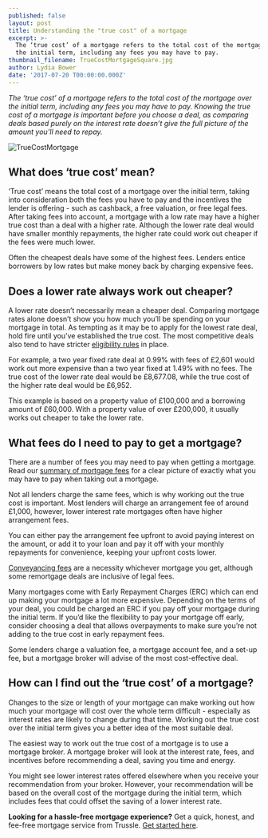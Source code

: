 ```yaml
---
published: false
layout: post
title: Understanding the "true cost" of a mortgage
excerpt: >-
  The ‘true cost’ of a mortgage refers to the total cost of the mortgage over
  the initial term, including any fees you may have to pay.  
thumbnail_filename: TrueCostMortgageSquare.jpg
author: Lydia Bower
date: '2017-07-20 T00:00:00.000Z'
---
```

_The ‘true cost’ of a mortgage refers to the total cost of the mortgage over the initial term, including any fees you may have to pay. Knowing the true cost of a mortgage is important before you choose a deal, as comparing deals based purely on the interest rate doesn’t give the full picture of the amount you’ll need to repay._ 

![TrueCostMortgage]({{site.baseurl}}/images/post_images/TrueCostMortgage.jpg)

## What does ‘true cost’ mean?
‘True cost’ means the total cost of a mortgage over the initial term, taking into consideration both the fees you have to pay and the incentives the lender is offering - such as cashback, a free valuation, or free legal fees. After taking fees into account, a mortgage with a low rate may have a higher true cost than a deal with a higher rate. Although the lower rate deal would have smaller monthly repayments, the higher rate could work out cheaper if the fees were much lower. 

Often the cheapest deals have some of the highest fees. Lenders entice borrowers by low rates but make money back by charging expensive fees.  


## Does a lower rate always work out cheaper?
A lower rate doesn’t necessarily mean a cheaper deal. Comparing mortgage rates alone doesn’t show you how much you’ll be spending on your mortgage in total. As tempting as it may be to apply for the lowest rate deal, hold fire until you’ve established the true cost. The most competitive deals also tend to have stricter [eligibility rules](https://trussle.com/blog/understanding-mortgage-eligibility-and-suitablity "eligibility rules") in place. 

For example, a two year fixed rate deal at 0.99% with fees of £2,601 would work out more expensive than a two year fixed at 1.49% with no fees. The true cost of the lower rate deal would be £8,677.08, while the true cost of the higher rate deal would be £6,952. 

This example is based on a property value of £100,000 and a borrowing amount of £60,000. With a property value of over £200,000, it usually works out cheaper to take the lower rate.


## What fees do I need to pay to get a mortgage? 
There are a number of fees you may need to pay when getting a mortgage. Read our [summary of mortgage fees](https://trussle.com/blog/fees-getting-a-mortgage#summary-of-mortgage-fees "mortgage fees summary") for a clear picture of exactly what you may have to pay when taking out a mortgage.

Not all lenders charge the same fees, which is why working out the true cost is important. Most lenders will charge an arrangement fee of around £1,000, however, lower interest rate mortgages often have higher arrangement fees. 

You can either pay the arrangement fee upfront to avoid paying interest on the amount, or add it to your loan and pay it off with your monthly repayments for convenience, keeping your upfront costs lower. 

[Conveyancing fees](https://trussle.com/blog/conveyancing-process-explained#how-much-does-conveyancing-cost "Conveyancing fees") are a necessity whichever mortgage you get, although some remortgage deals are inclusive of legal fees. 

Many mortgages come with Early Repayment Charges (ERC) which can end up making your mortgage a lot more expensive. Depending on the terms of your deal, you could be charged an ERC if you pay off your mortgage during the initial term. If you’d like the flexibility to pay your mortgage off early, consider choosing a deal that allows overpayments to make sure you’re not adding to the true cost in early repayment fees. 

Some lenders charge a valuation fee, a mortgage account fee, and a set-up fee, but a mortgage broker will advise of the most cost-effective deal. 


## How can I find out the ‘true cost’ of a mortgage?
Changes to the size or length of your mortgage can make working out how much your mortgage will cost over the whole term difficult - especially as interest rates are likely to change during that time. Working out the true cost over the initial term gives you a better idea of the most suitable deal.  
 
The easiest way to work out the true cost of a mortgage is to use a mortgage broker. A mortgage broker will look at the interest rate, fees, and incentives before recommending a deal, saving you time and energy. 

You might see lower interest rates offered elsewhere when you receive your recommendation from your broker. However, your recommendation will be based on the overall cost of the mortgage during the initial term, which includes fees that could offset the saving of a lower interest rate. 
 

**Looking for a hassle-free mortgage experience?**
Get a quick, honest, and fee-free mortgage service from Trussle. [Get started here](https://trussle.com/?utm_source=blog&utm_medium=get-started-cta "Get started").




